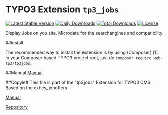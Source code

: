 # TYPO3 Extension ``tp3_jobs``
[![Latest Stable Version](https://poser.pugx.org/web-tp3/tp3jobs/v/stable)](https://packagist.org/packages/web-tp3/tp3jobs)
[![Daily Downloads](https://poser.pugx.org/web-tp3/tp3jobs/d/daily)](https://packagist.org/packages/web-tp3/tp3jobs)
[![Total Downloads](https://poser.pugx.org/web-tp3/tp3jobs/downloads)](https://packagist.org/packages/web-tp3/tp3jobs)
[![License](https://poser.pugx.org/web-tp3/tp3jobs/license)](https://packagist.org/packages/web-tp3/tp3jobs)

Display Jobs on you site. Microdate for the searchangines and compatibility 


##install
 
The recommended way to install the extension is by using (Composer)
[1]. In your Composer based TYPO3 project root, just do `composer require web-tp3/tp3jobs`. 

##Manual
[Manual](https://web.tp3.de/manual/tp3jobs.html)


##Copyleft
This file is part of the "tp3jobs" Extension for TYPO3 CMS.
Based on the ext:cs_joboffers 


[Manual](https://web.tp3.de/manual/tp3jobs.html)

[Repository](https://bitbucket.org/web-tp3/tp3_jobs)
